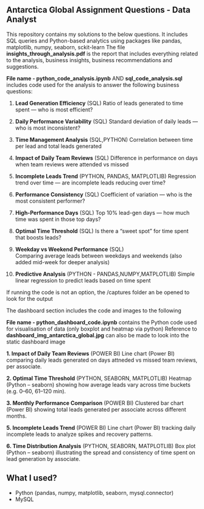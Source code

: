 ## Antarctica Global Assignment Questions - Data Analyst

This repository contains my solutions to the below questions. It includes SQL queries and Python-based analytics using packages like pandas, matplotlib, numpy, seaborn, sckit-learn
The file **insights_through_analysis.pdf** is the report that includes everything related to the analysis, business insights, business recommendations and suggestions.

**File name - python_code_analysis.ipynb**
              AND
              **sql_code_analysis.sql** includes code used for the analysis to answer the following business questions:

1. **Lead Generation Efficiency** (SQL)
Ratio of leads generated to time spent — who is most efficient?

2. **Daily Performance Variability**  (SQL)
Standard deviation of daily leads — who is most inconsistent?

3. **Time Management Analysis** (SQL,PYTHON)
Correlation between time per lead and total leads generated

4. **Impact of Daily Team Reviews**  (SQL)
Difference in performance on days when team reviews were attended vs missed

5. **Incomplete Leads Trend**  (PYTHON, PANDAS, MATPLOTLIB)
Regression trend over time — are incomplete leads reducing over time?

6. **Performance Consistency** (SQL)
Coefficient of variation — who is the most consistent performer?

7. **High-Performance Days**  (SQL)
Top 10% lead-gen days — how much time was spent in those top days?

8. **Optimal Time Threshold**  (SQL)
Is there a “sweet spot” for time spent that boosts leads?

9. **Weekday vs Weekend Performance** (SQL)  
Comparing average leads between weekdays and weekends
(also added mid-week for deeper analysis)

11. **Predictive Analysis** (PYTHON - PANDAS,NUMPY,MATPLOTLIB)
Simple linear regression to predict leads based on time spent

If running the code is not an option, 
the /captures folder an be opened to look for the output

The dashboard section includes the code and images to the following

**File name - python_dashboard_code.ipynb** contains the Python code used for visualisation of data (only boxplot and heatmap via python)
Reference to **dashboard_img_antarctica_global.jpg** can also be made to look into the static dashboard image

**1. Impact of Daily Team Reviews** (POWER BI)
Line chart (Power BI) comparing daily leads generated on days attneded vs missed team reviews, per associate.

**2. Optimal Time Threshold** (PYTHON, SEABORN, MATPLOTLIB)
Heatmap (Python – seaborn) showing how average leads vary across time buckets (e.g. 0–60, 61–120 min).

**3. Monthly Performance Comparison** (POWER BI)
Clustered bar chart (Power BI) showing total leads generated per associate across different months.

**5. Incomplete Leads Trend** (POWER BI)
Line chart (Power BI) tracking daily incomplete leads to analyze spikes and recovery patterns.

**6. Time Distribution Analysis** (PYTHON, SEABORN, MATPLOTLIB)
Box plot (Python – seaborn) illustrating the spread and consistency of time spent on lead generation by associate.

## What I used?
- Python (pandas, numpy, matplotlib, seaborn, mysql.connector)
- MySQL

